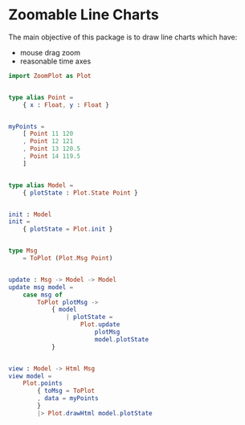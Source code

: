 # Zoomable Line Charts

The main objective of this package is to draw line charts which have:
* mouse drag zoom
* reasonable time axes


```elm
import ZoomPlot as Plot


type alias Point =
    { x : Float, y : Float }


myPoints =
    [ Point 11 120
    , Point 12 121
    , Point 13 120.5
    , Point 14 119.5
    ]


type alias Model =
    { plotState : Plot.State Point }


init : Model
init =
    { plotState = Plot.init }


type Msg
    = ToPlot (Plot.Msg Point)


update : Msg -> Model -> Model
update msg model =
    case msg of
        ToPlot plotMsg ->
            { model
                | plotState =
                    Plot.update
                        plotMsg
                        model.plotState
            }


view : Model -> Html Msg
view model =
    Plot.points
        { toMsg = ToPlot
        , data = myPoints
        }
        |> Plot.drawHtml model.plotState
```
